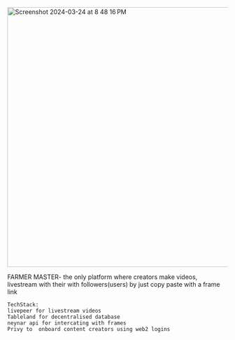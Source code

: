 <img width="593" alt="Screenshot 2024-03-24 at 8 48 16 PM" src="https://github.com/Nith567/FramerMaster/assets/91722732/9abbaa97-6d31-4132-ac26-bfb90bf6b2e8">


FARMER MASTER- the only platform where creators make videos, livestream with their with followers(users) by just copy paste with a frame link
```
TechStack:
livepeer for livestream videos
Tableland for decentralised database
neynar api for intercating with frames
Privy to  onboard content creators using web2 logins
```
